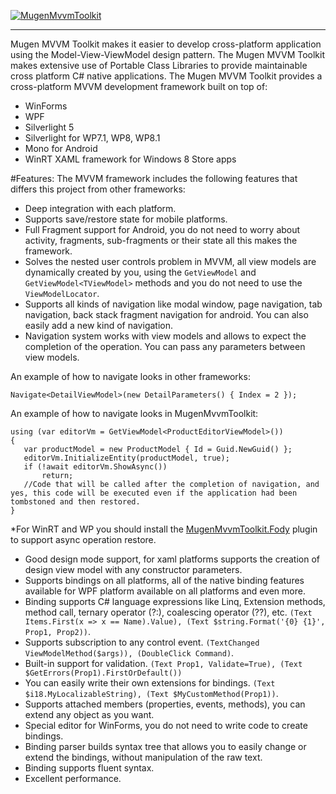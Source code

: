 [![MugenMvvmToolkit](https://raw.githubusercontent.com/MugenMvvmToolkit/MugenMvvmToolkit/master/logo_horizontal.png)](https://github.com/MugenMvvmToolkit/MugenMvvmToolkit)

----------
Mugen MVVM Toolkit makes it easier to develop cross-platform application using the Model-View-ViewModel design pattern. The Mugen MVVM Toolkit makes extensive use of Portable Class Libraries to provide maintainable cross platform C# native applications.
The Mugen MVVM Toolkit provides a cross-platform MVVM development framework built on top of:

 - WinForms
 - WPF
 - Silverlight 5
 - Silverlight for WP7.1, WP8, WP8.1
 - Mono for Android
 - WinRT XAML framework for Windows 8 Store apps

#Features:
The MVVM framework includes the following features that differs this project from other frameworks:
 - Deep integration with each platform.
 - Supports save/restore state for mobile platforms.
 - Full Fragment support for Android, you do not need to worry about activity, fragments, sub-fragments or their state all this makes the framework.
 - Solves the nested user controls problem in MVVM, all view models are dynamically created by you, using the `GetViewModel` and `GetViewModel<TViewModel>` methods and you do not need to use the `ViewModelLocator`.
 - Supports all kinds of navigation like modal window, page navigation, tab navigation, back stack fragment navigation for android. You can also easily add a new kind of navigation.
 - Navigation system works with view models and allows to expect the completion of the operation. You can pass any parameters between view models. 

An example of how to navigate looks in other frameworks:
```
Navigate<DetailViewModel>(new DetailParameters() { Index = 2 });
```
 An example of how to navigate looks in MugenMvvmToolkit:
```
using (var editorVm = GetViewModel<ProductEditorViewModel>())            
{
   var productModel = new ProductModel { Id = Guid.NewGuid() };
   editorVm.InitializeEntity(productModel, true);
   if (!await editorVm.ShowAsync())
	   return;
   //Code that will be called after the completion of navigation, and yes, this code will be executed even if the application had been tombstoned and then restored.
}
```
*For WinRT and WP you should install the [MugenMvvmToolkit.Fody](https://github.com/MugenMvvmToolkit/MugenMvvmToolkit.Fody) plugin to support async operation restore.
 - Good design mode support, for xaml platforms supports the creation of design view model with any constructor parameters.
 - Supports bindings on all platforms, all of the native binding features available for WPF platform available on all platforms and even more.
 - Binding supports C# language expressions like Linq, Extension methods, method call, ternary operator (?:), coalescing operator (??), etc.
`(Text Items.First(x => x == Name).Value), (Text $string.Format('{0} {1}', Prop1, Prop2))`.
 - Supports subscription to any control event.
 `(TextChanged ViewModelMethod($args)), (DoubleClick Command)`.
 - Built-in support for validation. 
`(Text Prop1, Validate=True), (Text $GetErrors(Prop1).FirstOrDefault())`
 - You can easily write their own extensions for bindings.
  `(Text $i18.MyLocalizableString), (Text $MyCustomMethod(Prop1))`.
 - Supports attached members (properties, events, methods), you can extend any object as you want.
 - Special editor for WinForms, you do not need to write code to create bindings.
 - Binding parser builds syntax tree that allows you to easily change or extend the bindings, without manipulation of the raw text.
 - Binding supports fluent syntax.
 - Excellent performance.
